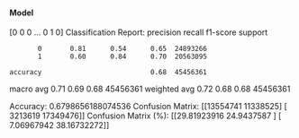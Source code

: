 #### Model
[0 0 0 ... 0 1 0]
Classification Report:
              precision    recall  f1-score   support

           0       0.81      0.54      0.65  24893266
           1       0.60      0.84      0.70  20563095

    accuracy                           0.68  45456361
   macro avg       0.71      0.69      0.68  45456361
weighted avg       0.72      0.68      0.68  45456361

Accuracy: 0.6798656188074536
Confusion Matrix:
[[13554741 11338525]
 [ 3213619 17349476]]
Confusion Matrix (%):
[[29.81923916 24.9437587 ]
 [ 7.06967942 38.16732272]]
